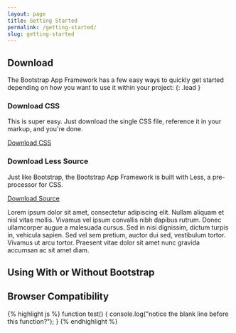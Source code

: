 ```yaml
---
layout: page
title: Getting Started
permalink: /getting-started/
slug: getting-started
---
```


## Download
The Bootstrap App Framework has a few easy ways to quickly get started depending on how you want to use it within your project:
{: .lead }

### Download CSS

This is super easy. Just download the single CSS file, reference it in your markup, and you're done.

<a href="{{ site.dist }}/css/bootstrap-app.css" class="btn btn-lg btn-primary">Download CSS</a>

### Download Less Source

Just like Bootstrap, the Bootstrap App Framework is built with Less, a pre-processor for CSS.

<a href="{{ site.dist }}/archive/bootstrap-app.zip" class="btn btn-lg btn-primary">Download Source</a>

Lorem ipsum dolor
 sit amet, consectetur adipiscing elit. Nullam aliquam et nisl vitae mollis. Vivamus vel ipsum convallis nibh dapibus rutrum. Donec ullamcorper augue a malesuada cursus. Sed in nisi dignissim, dictum turpis in, vehicula sapien. Sed vel sem pretium, auctor dui sed, vestibulum tortor. Vivamus ut arcu tortor. Praesent vitae dolor sit amet nunc gravida accumsan ac sit amet diam.

## Using With or Without Bootstrap



## Browser Compatibility

{% highlight js %}
function test() {
  console.log("notice the blank line before this function?");
}
{% endhighlight %}
